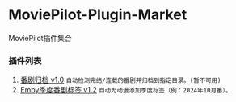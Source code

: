 # MoviePilot-Plugin-Market

MoviePilot插件集合

### 插件列表

1. [番剧归档 v1.0](plugins.v2/bangumiarchive) `自动检测完结/连载的番剧并归档到指定目录。(暂不可用)`
2. [Emby季度番剧标签 v1.2](docs/seasonaltags.md) `自动为动漫添加季度标签（例：2024年10月番）。`
